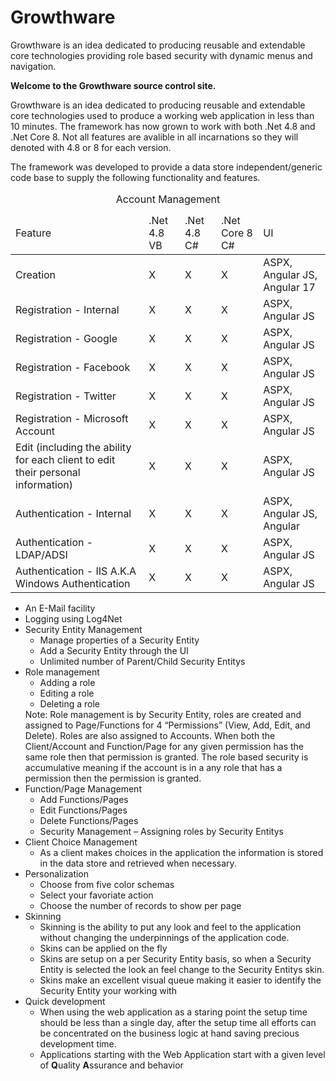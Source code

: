 # Growthware
Growthware is an idea dedicated to producing reusable and extendable core technologies providing role based security with dynamic menus and navigation.  


<b>Welcome to the Growthware source control site.</b>
<p>
    Growthware is an idea dedicated to producing reusable and extendable core technologies used to produce a working web application in less than 10 minutes.  The framework has now grown to work with both .Net 4.8 and .Net Core 8.  Not all features are avalible in all incarnations so they will denoted with 4.8 or 8 for each version.
</p>
The framework was developed to provide a data store independent/generic code base to supply the following functionality and features.
<table>
    <caption>Account Management</caption>
    <thead>
        <tr>
            <td>Feature</td>
            <td>.Net 4.8 VB</td>
            <td>.Net 4.8 C#</td>
            <td>.Net Core 8 C#</td>
            <td>UI</td>
        </tr>
    </thead>
    <tbody>
        <tr>
            <td>Creation</td>
            <td>X</td>
            <td>X</td>
            <td>X</td>
            <td>ASPX, Angular JS, Angular 17</td>
        </tr>
        <tr>
            <td>Registration - Internal</td>
            <td>X</td>
            <td>X</td>
            <td>X</td>
            <td>ASPX, Angular JS</td>
        </tr>
        <tr>
            <td>Registration - Google</td>
            <td>X</td>
            <td>X</td>
            <td>X</td>
            <td>ASPX, Angular JS</td>
        </tr>
        <tr>
            <td>Registration - Facebook</td>
            <td>X</td>
            <td>X</td>
            <td>X</td>
            <td>ASPX, Angular JS</td>
        </tr>
        <tr>
            <td>Registration - Twitter</td>
            <td>X</td>
            <td>X</td>
            <td>X</td>
            <td>ASPX, Angular JS</td>
        </tr>
        <tr>
            <td>Registration - Microsoft Account</td>
            <td>X</td>
            <td>X</td>
            <td>X</td>
            <td>ASPX, Angular JS</td>
        </tr>
        <tr>
            <td>Edit (including the ability for each client to edit their personal information)</td>
            <td>X</td>
            <td>X</td>
            <td>X</td>
            <td>ASPX, Angular JS</td>
        </tr>
        <tr>
            <td>Authentication - Internal</td>
            <td>X</td>
            <td>X</td>
            <td>X</td>
            <td>ASPX, Angular JS, Angular</td>
        </tr>
        <tr>
            <td>Authentication - LDAP/ADSI</td>
            <td>X</td>
            <td>X</td>
            <td>X</td>
            <td>ASPX, Angular JS</td>
        </tr>
        <tr>
            <td>Authentication - IIS A.K.A Windows Authentication</td>
            <td>X</td>
            <td>X</td>
            <td>X</td>
            <td>ASPX, Angular JS</td>
        </tr>
    </tbody>
</table>
<ul>
    <li>An E-Mail facility </li>
    <li>Logging using Log4Net </li>
    <li>
        Security Entity Management
        <ul>
            <li>Manage properties of a Security Entity </li>
            <li>Add a Security Entity through the UI </li>
            <li>Unlimited number of Parent/Child Security Entitys </li>
        </ul>
    </li>
    <li>
        Role management
        <ul>
            <li>Adding a role </li>
            <li>Editing a role </li>
            <li>Deleting a role </li>
        </ul>
        Note: Role management is by Security Entity, roles are created and assigned to Page/Functions for 4 “Permissions” (View, Add, Edit, and Delete). Roles are also assigned to Accounts. When both the Client/Account and Function/Page for any given permission has the same role then that permission is granted. The role based security is accumulative meaning if the account is in a any role that has a permission then the permission is granted.
    </li>
    <li>
        Function/Page Management
        <ul>
            <li>Add Functions/Pages </li>
            <li>Edit Functions/Pages </li>
            <li>Delete Functions/Pages </li>
            <li>Security Management – Assigning roles by Security Entitys </li>
        </ul>
    </li>
    <li>
        Client Choice Management
        <ul>
            <li>As a client makes choices in the application the information is stored in the data store and retrieved when necessary. </li>
        </ul>
    </li>
    <li>
        Personalization
        <ul>
            <li>Choose from five color schemas </li>
            <li>Select your favoriate action </li>
            <li>Choose the number of records to show per page </li>
        </ul>
    </li>
    <li>
        Skinning
        <ul>
            <li>Skinning is the ability to put any look and feel to the application without changing the underpinnings of the application code. </li>
            <li>Skins can be applied on the fly </li>
            <li>Skins are setup on a per Security Entity basis, so when a Security Entity is selected the look an feel change to the Security Entitys skin. </li>
            <li>Skins make an excellent visual queue making it easier to identify the Security Entity your working with </li>
        </ul>
    </li>
    <li>
        Quick development
        <ul>
            <li>When using the web application as a staring point the setup time should be less than a single day, after the setup time all efforts can be concentrated on the business logic at hand saving precious development time. </li>
            <li>Applications starting with the Web Application start with a given level of <b>Q</b>uality <b>A</b>ssurance and behavior </li>
        </ul>
    </li>
</ul>
